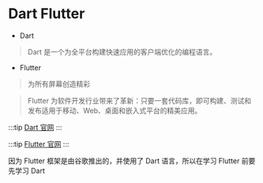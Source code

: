 # Dart Flutter

- Dart

> Dart 是一个为全平台构建快速应用的客户端优化的编程语言。

- Flutter

> 为所有屏幕创造精彩

> Flutter 为软件开发行业带来了革新：只要一套代码库，即可构建、测试和发布适用于移动、Web、桌面和嵌入式平台的精美应用。

:::tip
[Dart 官网](https://dart.cn/)
:::

:::tip
[Flutter 官网](https://flutter.cn/)
:::

因为 Flutter 框架是由谷歌推出的，并使用了 Dart 语言，所以在学习 Flutter 前要先学习 Dart
